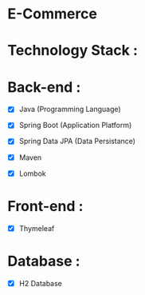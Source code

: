 # E-Commerce


# Technology Stack :

# Back-end :
 
  
 - [x] Java (Programming Language)
 
 - [x] Spring Boot (Application Platform)
 
 - [x] Spring Data JPA (Data Persistance)
 
 - [x] Maven
 
 - [x] Lombok
 

 
 # Front-end : 
 
 - [x] Thymeleaf
 
 
 # Database :
 
 - [x] H2 Database
 
